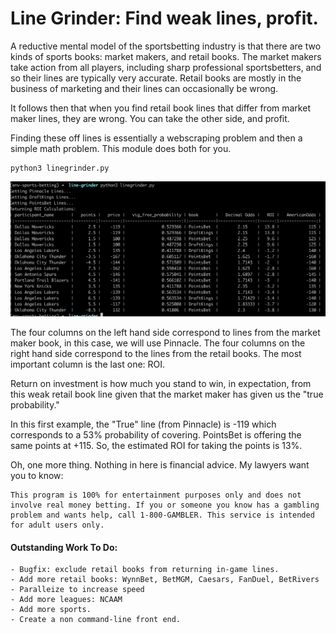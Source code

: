 # Line Grinder: Find weak lines, profit.

A reductive mental model of the sportsbetting industry is that there are two kinds of sports books: market makers, and retail books. The market makers take action from all players, including sharp professional sportsbetters, and so their lines are typically very accurate. Retail books are mostly in the business of marketing and their lines can occasionally be wrong.

It follows then that when you find retail book lines that differ from market maker lines, they are wrong. You can take the other side, and profit.

Finding these off lines is essentially a webscraping problem and then a simple math problem. This module does both for you.

```
python3 linegrinder.py
```

![alt text](data/example.png "Title")

The four columns on the left hand side correspond to lines from the market maker book, in this case, we will use Pinnacle. The four columns on the right hand side correspond to the lines from the retail books. The most important column is the last one: ROI.

Return on investment is how much you stand to win, in expectation, from this weak retail book line given that the market maker has given us the "true probability."

In this first example, the "True" line (from Pinnacle) is -119 which corresponds to a 53% probability of covering. PointsBet is offering the same points at +115. So, the estimated ROI for taking the points is 13%.

Oh, one more thing. Nothing in here is financial advice. My lawyers want you to know:

    This program is 100% for entertainment purposes only and does not involve real money betting. If you or someone you know has a gambling problem and wants help, call 1-800-GAMBLER. This service is intended for adult users only.

#### Outstanding Work To Do:
    - Bugfix: exclude retail books from returning in-game lines.
    - Add more retail books: WynnBet, BetMGM, Caesars, FanDuel, BetRivers
    - Paralleize to increase speed
    - Add more leagues: NCAAM
    - Add more sports.
    - Create a non command-line front end.